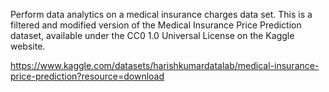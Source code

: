 Perform data analytics on a medical insurance charges data set. This is a filtered and modified version of the Medical Insurance Price Prediction dataset, available under the CC0 1.0 Universal License on the Kaggle website.

https://www.kaggle.com/datasets/harishkumardatalab/medical-insurance-price-prediction?resource=download 

